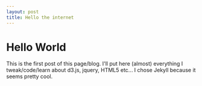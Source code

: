 ```yaml
---
layout: post
title: Hello the internet
---
```


Hello World
===========

This is the first post of this page/blog.
I'll put here (almost) everything I tweak/code/learn about d3.js, jquery, HTML5 etc...
I chose Jekyll because it seems pretty cool.
